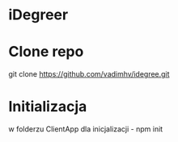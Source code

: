# iDegreer


# Clone repo

git clone https://github.com/vadimhv/idegree.git

# Initializacja
w folderzu ClientApp dla inicjalizacji - npm init
